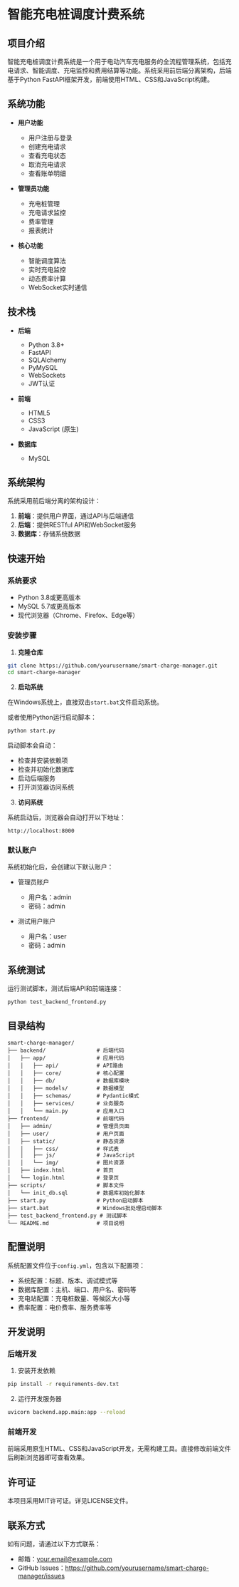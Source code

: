 # 智能充电桩调度计费系统

## 项目介绍

智能充电桩调度计费系统是一个用于电动汽车充电服务的全流程管理系统，包括充电请求、智能调度、充电监控和费用结算等功能。系统采用前后端分离架构，后端基于Python FastAPI框架开发，前端使用HTML、CSS和JavaScript构建。

## 系统功能

- **用户功能**
  - 用户注册与登录
  - 创建充电请求
  - 查看充电状态
  - 取消充电请求
  - 查看账单明细

- **管理员功能**
  - 充电桩管理
  - 充电请求监控
  - 费率管理
  - 报表统计

- **核心功能**
  - 智能调度算法
  - 实时充电监控
  - 动态费率计算
  - WebSocket实时通信

## 技术栈

- **后端**
  - Python 3.8+
  - FastAPI
  - SQLAlchemy
  - PyMySQL
  - WebSockets
  - JWT认证

- **前端**
  - HTML5
  - CSS3
  - JavaScript (原生)

- **数据库**
  - MySQL

## 系统架构

系统采用前后端分离的架构设计：

1. **前端**：提供用户界面，通过API与后端通信
2. **后端**：提供RESTful API和WebSocket服务
3. **数据库**：存储系统数据

## 快速开始

### 系统要求

- Python 3.8或更高版本
- MySQL 5.7或更高版本
- 现代浏览器（Chrome、Firefox、Edge等）

### 安装步骤

1. **克隆仓库**

```bash
git clone https://github.com/yourusername/smart-charge-manager.git
cd smart-charge-manager
```

2. **启动系统**

在Windows系统上，直接双击`start.bat`文件启动系统。

或者使用Python运行启动脚本：

```bash
python start.py
```

启动脚本会自动：
- 检查并安装依赖项
- 检查并初始化数据库
- 启动后端服务
- 打开浏览器访问系统

3. **访问系统**

系统启动后，浏览器会自动打开以下地址：

```
http://localhost:8000
```

### 默认账户

系统初始化后，会创建以下默认账户：

- 管理员账户
  - 用户名：admin
  - 密码：admin

- 测试用户账户
  - 用户名：user
  - 密码：admin

## 系统测试

运行测试脚本，测试后端API和前端连接：

```bash
python test_backend_frontend.py
```

## 目录结构

```
smart-charge-manager/
├── backend/                # 后端代码
│   ├── app/                # 应用代码
│   │   ├── api/            # API路由
│   │   ├── core/           # 核心配置
│   │   ├── db/             # 数据库模块
│   │   ├── models/         # 数据模型
│   │   ├── schemas/        # Pydantic模式
│   │   ├── services/       # 业务服务
│   │   └── main.py         # 应用入口
├── frontend/               # 前端代码
│   ├── admin/              # 管理员页面
│   ├── user/               # 用户页面
│   ├── static/             # 静态资源
│   │   ├── css/            # 样式表
│   │   ├── js/             # JavaScript
│   │   └── img/            # 图片资源
│   ├── index.html          # 首页
│   └── login.html          # 登录页
├── scripts/                # 脚本文件
│   └── init_db.sql         # 数据库初始化脚本
├── start.py                # Python启动脚本
├── start.bat               # Windows批处理启动脚本
├── test_backend_frontend.py # 测试脚本
└── README.md               # 项目说明
```

## 配置说明

系统配置文件位于`config.yml`，包含以下配置项：

- 系统配置：标题、版本、调试模式等
- 数据库配置：主机、端口、用户名、密码等
- 充电站配置：充电桩数量、等候区大小等
- 费率配置：电价费率、服务费率等

## 开发说明

### 后端开发

1. 安装开发依赖
```bash
pip install -r requirements-dev.txt
```

2. 运行开发服务器
```bash
uvicorn backend.app.main:app --reload
```

### 前端开发

前端采用原生HTML、CSS和JavaScript开发，无需构建工具。直接修改前端文件后刷新浏览器即可查看效果。

## 许可证

本项目采用MIT许可证。详见LICENSE文件。

## 联系方式

如有问题，请通过以下方式联系：

- 邮箱：your.email@example.com
- GitHub Issues：https://github.com/yourusername/smart-charge-manager/issues 